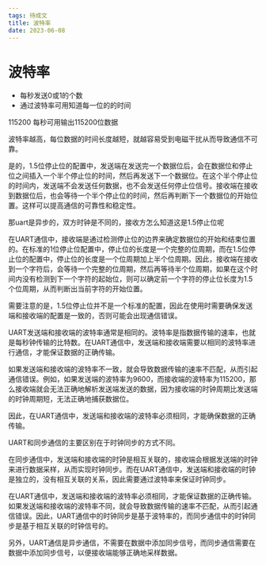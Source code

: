 ```yaml
---
tags: 待成文
title: 波特率
date: 2023-06-08
---
```

# 波特率

- 每秒发送0或1的个数 
- 通过波特率可用知道每一位的的时间


115200
每秒可用输出115200位数据


波特率越高，每位数据的时间长度越短，就越容易受到电磁干扰从而导致通信不可靠。


是的，1.5位停止位的配置中，发送端在发送完一个数据位后，会在数据位和停止位之间插入一个半个停止位的时间，然后再发送下一个数据位。在这个半个停止位的时间内，发送端不会发送任何数据，也不会发送任何停止位信号。接收端在接收到数据位后，也会等待一个半个停止位的时间，然后再判断下一个数据位的开始位置。这样可以提高通信的可靠性和稳定性。


那uart是异步的，双方时钟是不同的，接收方怎么知道这是1.5停止位呢


在UART通信中，接收端是通过检测停止位的边界来确定数据位的开始和结束位置的。在标准的1位停止位配置中，停止位的长度是一个完整的位周期，而在1.5位停止位的配置中，停止位的长度是一个位周期加上半个位周期。因此，接收端在接收到一个字符后，会等待一个完整的位周期，然后再等待半个位周期，如果在这个时间内没有检测到下一个字符的起始位，则可以确定前一个字符的停止位长度为1.5个位周期，从而判断出当前字符的开始位置。

需要注意的是，1.5位停止位并不是一个标准的配置，因此在使用时需要确保发送端和接收端的配置是一致的，否则可能会出现通信错误。



UART发送端和接收端的波特率通常是相同的。波特率是指数据传输的速率，也就是每秒钟传输的比特数。在UART通信中，发送端和接收端需要以相同的波特率进行通信，才能保证数据的正确传输。

如果发送端和接收端的波特率不一致，就会导致数据传输的速率不匹配，从而引起通信错误。例如，如果发送端的波特率为9600，而接收端的波特率为115200，那么接收端就会无法正确地解析发送端发送的数据，因为接收端的时钟周期比发送端的时钟周期短，无法正确地捕获数据位。

因此，在UART通信中，发送端和接收端的波特率必须相同，才能确保数据的正确传输。



UART和同步通信的主要区别在于时钟同步的方式不同。

在同步通信中，发送端和接收端的时钟是相互关联的，接收端会根据发送端的时钟来进行数据采样，从而实现时钟同步。而在UART通信中，发送端和接收端的时钟是独立的，没有相互关联的关系，因此需要通过波特率来保证时钟同步。

在UART通信中，发送端和接收端的波特率必须相同，才能保证数据的正确传输。如果发送端和接收端的波特率不同，就会导致数据传输的速率不匹配，从而引起通信错误。因此，UART通信中的时钟同步是基于波特率的，而同步通信中的时钟同步是基于相互关联的时钟信号的。

另外，UART通信是异步通信，不需要在数据中添加同步信号，而同步通信需要在数据中添加同步信号，以便接收端能够正确地采样数据。
